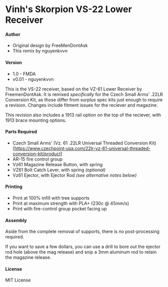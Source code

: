 # Vinh's Skorpion VS-22 Lower Receiver

#### Author
* Original design by FreeMenDontAsk
* This remix by nguyenkvvn

#### Version
* 1.0 - FMDA
* v0.01 - nguyenkvvn

This is the VS-22 receiver, based on the VZ-61 Lower Receiver by FreemenDontAsk. It is remixed *specifically* for the Czech Small Arms' .22LR Conversion Kit, as those differ from surplus spec kits just enough to require a revision. Changes include fitment issues for the reciever and magazine.

This revision also includes a 1913 rail option on the top of the reciever, with 1913 brace mounting options.

#### Parts Required 
* Czech Small Arms' (Vz. 61 .22LR Universal Threaded Conversion Kit)[https://www.czechpoint-usa.com/22lr-vz-61-universal-threaded-conversion-kit/product]
* AR-15 fire control group
* Vz61 Magazine Release Button, with spring
* VZ61 Bolt Catch Lever, with spring *(optional)*
* Vz61 Ejector, with Ejector Rod *(see alternative notes below)*

#### Printing
* Print at 100% infill with tree supports
* Print at maximum strength with PLA+ (230c @ 45mm/s)
* Print with fire-control group pocket facing up

#### Assembly
Aside from the complete removal of supports, there is no post-processing required.

If you want to save a few dollars, you can use a drill to bore out the ejector rod hole (above the mag release) and snip a 3mm aluminum rod to retain the magazine release.

#### License

MIT License

